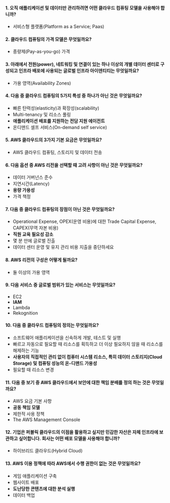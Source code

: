 #### 1. 오직 애플리케이션 및 데이터만 관리하려면 어떤 클라우드 컴퓨팅 모델을 사용해야 합니까?
- 서비스형 플랫폼(Platform as a Service; Paas)

#### 2. 클라우드 컴퓨팅의 가격 모델은 무엇일까요?
- 종량제(Pay-as-you-go) 가격

#### 3. 아래에서 전원(power), 네트워킹 및 연결이 있는 하나 이상의 개별 데이터 센터로 구성되고 인프라 배포에 사용되는 글로벌 인프라 아이덴티티는 무엇일까요?
- 가용 영역(Availability Zones)

#### 4. 다음 중 클라우드 컴퓨팅의 5가지 특성 중 하나가 아닌 것은 무엇일까요?  
- 빠른 탄력성(elasticity)과 확장성(scalability)
- Multi-tenancy 및 리소스 풀링
- **애플리케이션 배포를 지원하는 전담 지원 에이전트**
- 온디맨드 셀프 서비스(On-demand self service)

#### 5. AWS 클라우드의 3가지 기본 요금은 무엇일까요?
- AWS 클라우드 컴퓨팅, 스토리지 및 데이터 전송

#### 6. 다음 옵션 중 AWS 리전을 선택할 때 고려 사항이 아닌 것은 무엇일까요?
- 데이터 거버넌스 준수
- 지연시간(Latency)
- **용량 가용성**
- 가격 책정

#### 7. 다음 중 클라우드 컴퓨팅의 장점이 아닌 것은 무엇일까요?
- Operational Expense, OPEX(운영 비용)에 대한 Trade Capital Expense, CAPEX(무역 자본 비용)
- **직원 교육 필요성 감소**
- 몇 분 만에 글로벌 진출
- 데이터 센터 운영 및 유지 관리 비용 지출을 중단하세요

#### 8. AWS 리전의 구성은 어떻게 될까요?
- 둘 이상의 가용 영역

#### 9. 다음 서비스 중 글로벌 범위가 있는 서비스는 무엇일까요?
- EC2
- **IAM**
- Lambda
- Rekognition

#### 10. 다음 중 클라우드 컴퓨팅의 정의는 무엇일까요?
- 소프트웨어 애플리케이션을 신속하게 개발, 테스트 및 실행
- 빠르고 자동으로 필요할 때 리소스를 획득하고 더 이상 필요하지 않을 때 리소스를 해제하는 기능
- **사용자의 직접적인 관리 없이 컴퓨터 시스템 리소스, 특히 데이터 스토리지(Cloud Storage) 및 컴퓨팅 성능의 온-디맨드 가용성**
- 필요할 때 리소스 변경

#### 11. 다음 중 보기 중 AWS 클라우드에서 보안에 대한 책임 분배를 정의 하는 것은 무엇일까요?
- AWS 요금 기본 사항
- **공동 책임 모델**
- 제한적 사용 정책
- The AWS Management Console

#### 12. 기업은 퍼블릭 클라우드의 이점을 활용하고 싶지만 민감한 자산은 자체 인프라에 보관하고 싶어합니다. 회사는 어떤 배포 모델을 사용해야 합니까?
- 하이브리드 클라우드(Hybrid Cloud)

#### 13. AWS 이용 정책에 따라 AWS에서 수행 권한이 없는 것은 무엇일까요?
- 게임 애플리케이션 구축
- 웹사이트 배포
- **도난당한 콘텐츠에 대한 분석 실행**
- 데이터 백업
